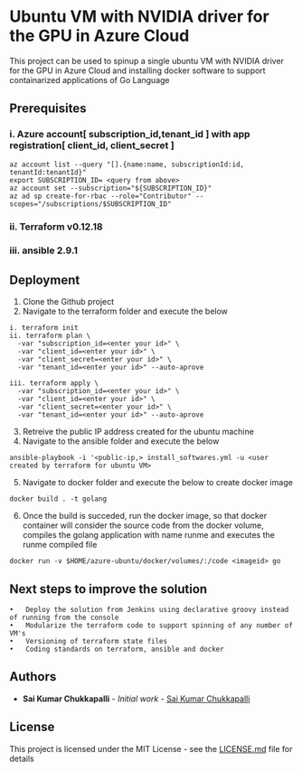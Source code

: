 # Ubuntu VM with NVIDIA driver for the GPU in Azure Cloud

This project can be used to spinup a single ubuntu VM with NVIDIA driver for the GPU in Azure Cloud and installing docker software to support containarized applications of Go Language

## Prerequisites

### i. Azure account[ subscription_id,tenant_id ] with app registration[ client_id, client_secret ]
```
az account list --query "[].{name:name, subscriptionId:id, tenantId:tenantId}"
export SUBSCRIPTION_ID= <query from above>
az account set --subscription="${SUBSCRIPTION_ID}"
az ad sp create-for-rbac --role="Contributor" --scopes="/subscriptions/$SUBSCRIPTION_ID"
```
### ii. Terraform v0.12.18
### iii. ansible 2.9.1

## Deployment
1. Clone the Github project
2. Navigate to the terraform folder and execute the below
```
i. terraform init
ii. terraform plan \
  -var "subscription_id=<enter your id>" \
  -var "client_id=<enter your id>" \
  -var "client_secret=<enter your id>" \
  -var "tenant_id=<enter your id>" --auto-aprove

iii. terraform apply \
  -var "subscription_id=<enter your id>" \
  -var "client_id=<enter your id>" \
  -var "client_secret=<enter your id>" \
  -var "tenant_id=<enter your id>" --auto-aprove 
```
3. Retreive the public IP address created for the ubuntu machine
4. Navigate to the ansible folder and execute the below

```
ansible-playbook -i '<public-ip,> install_softwares.yml -u <user created by terraform for ubuntu VM>
```
5. Navigate to docker folder and execute the below to create docker image

```
docker build . -t golang
```

6. Once the build is succeded, run the docker image, so that docker container will consider the source code from the docker volume, compiles the golang application with name runme and executes the runme compiled file
 
```  
docker run -v $HOME/azure-ubuntu/docker/volumes/:/code <imageid> go
``` 
## Next steps to improve the solution
```  
•	Deploy the solution from Jenkins using declarative groovy instead of running from the console
•	Modularize the terraform code to support spinning of any number of VM's
•	Versioning of terraform state files
•	Coding standards on terraform, ansible and docker
```
## Authors

* **Sai Kumar Chukkapalli** - *Initial work* - [Sai Kumar Chukkapalli](https://github.com/saikumarch7548)

## License

This project is licensed under the MIT License - see the [LICENSE.md](LICENSE.md) file for details

